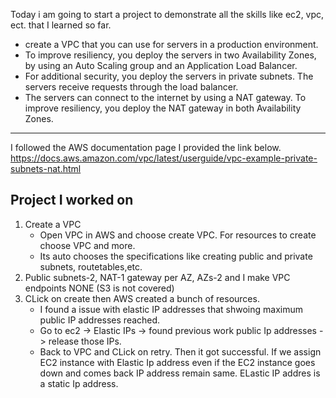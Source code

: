 Today i am going to start a project to demonstrate all the skills like ec2, vpc, ect. that I learned so far.

- create a VPC that you can use for servers in a production environment.
-  To improve resiliency, you deploy the servers in two Availability Zones, by using an Auto Scaling group and an Application Load Balancer.
-  For additional security, you deploy the servers in private subnets. The servers receive requests through the load balancer.
-  The servers can connect to the internet by using a NAT gateway. To improve resiliency, you deploy the NAT gateway in both Availability Zones.

---
I followed the AWS documentation page I provided the link below.<br>
https://docs.aws.amazon.com/vpc/latest/userguide/vpc-example-private-subnets-nat.html
## Project I worked on
1. Create a VPC
   - Open VPC in AWS and choose create VPC. For resources to create choose VPC and more.
   - Its auto chooses the specifications like creating public and private subnets, routetables,etc.
2. Public subnets-2, NAT-1 gateway per AZ, AZs-2 and I make VPC endpoints NONE (S3 is not covered)
3. CLick on create then AWS created a bunch of resources.
   - I found a issue with elastic IP addresses that shwoing maximum public IP addresses reached.
   - Go to ec2 -> Elastic IPs -> found previous work public Ip addresses -> release those IPs.
   - Back to VPC and CLick on retry. Then it got successful.
If we assign EC2 instance with Elastic Ip address even if the EC2 instance goes down and comes back IP address remain same. ELastic IP addres is a static Ip address.

